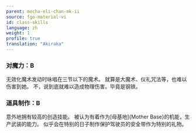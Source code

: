 ```yaml
---
parent: mecha-eli-chan-mk-ii
source: fgo-material-vi
id: class-skills
language: zh
weight: 1
profile: true
translation: "Akiraka"
---
```


### 对魔力：B

无效化魔术发动时咏唱在三节以下的魔术。
就算是大魔术、仪礼咒法等，也难以伤害到她。
不，说到底就难以造成物理伤害。毕竟是钢铁。

### 道具制作：B

意外地拥有较高的创造技能。
被认为有着作为[母基地]{Mother Base}的机能，生产武装的能力。
似乎会在特别的日子制作保护驾驶员的安全带作为特别的礼物。
